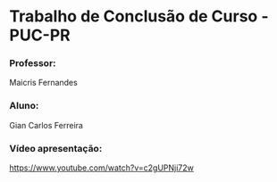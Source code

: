 # Trabalho de Conclusão de Curso - PUC-PR

### Professor:
Maicris Fernandes

### Aluno:
Gian Carlos Ferreira

### Vídeo apresentação: 
https://www.youtube.com/watch?v=c2gUPNji72w
